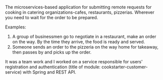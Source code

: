 The microservices-based application for submitting remote requests for cooking in catering organizations-cafes, restaurants, pizzerias.
Wherever you need to wait for the order to be prepared.

Examples:
1. A group of businessmen go to negotiate in a restaurant, make an order on the way. By the time they arrive, the food is ready and served.
2. Someone sends an order to the pizzeria on the way home for takeaway, then passes by and picks up the order.

It was a team work and I worked on a service responsible for users' registration and authentication (title of module: cookstarter-customer-service) with Spring and REST API.
